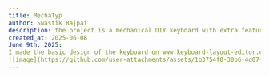 ```yaml
---
title: MechaTyp
author: Swastik Bajpai
description: the project is a mechanical DIY keyboard with extra features (always a dream of making one)
created_at: 2025-06-08
June 9th, 2025:
I made the basic design of the keyboard on www.keyboard-layout-editor.com
![image](https://github.com/user-attachments/assets/1b3754f0-30b6-4d07-bad2-159604d60ea1)
---
```

